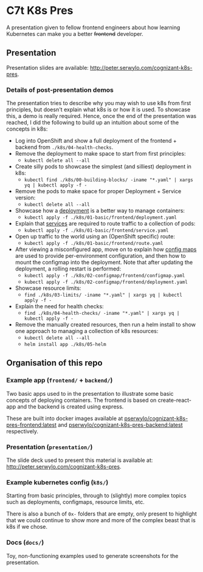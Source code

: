 # C7t K8s Pres

A presentation given to fellow frontend engineers about how learning Kubernetes can make you a better ~~frontend~~ developer.

## Presentation

Presentation slides are available: http://peter.serwylo.com/cognizant-k8s-pres.

### Details of post-presentation demos

The presentation tries to describe why you may wish to use k8s from first principles, but doesn't explain what k8s is
or how it is used. To showcase this, a demo is really required. Hence, once the end of the presentation was reached, I did the following to build up an intuition about some of the concepts in k8s:
* Log into OpenShift and show a full deployment of the frontend + backend from `./k8s/04-health-checks`.
* Remove the deployment to make space to start from first principles:
  * `kubectl delete all --all`
* Create silly pods to showcase the simplest (and silliest) deployment in k8s:
  * `kubectl find ./k8s/00-building-blocks/ -iname "*.yaml" | xargs yq | kubectl apply -f -`
* Remove the pods to make space for proper Deployment + Service version:
  * `kubectl delete all --all`
* Showcase how a [deployment](https://kubernetes.io/docs/concepts/workloads/controllers/deployment/) is a better way to manage containers:
  * `kubectl apply -f ./k8s/01-basic/frontend/deployment.yaml`
* Explain that [services](https://kubernetes.io/docs/concepts/services-networking/service/) are required to route traffic to a collection of pods:
  * `kubectl apply -f ./k8s/01-basic/frontend/service.yaml`
* Open up traffic to the world using an (OpenShift specific) route:
  * `kubectl apply -f ./k8s/01-basic/frontend/route.yaml`
* After viewing a misconfigured app, move on to explain how [config maps](https://kubernetes.io/docs/concepts/configuration/configmap/) are used to provide per-environment configuration, and then how to mount the configmap into the deployment. Note that after updating the deployment, a rolling restart is performed:
  * `kubectl apply -f ./k8s/02-configmap/frontend/configmap.yaml`
  * `kubectl apply -f ./k8s/02-configmap/frontend/deployment.yaml`
* Showcase resource limits:
  * `find ./k8s/03-limits/ -iname "*.yaml" | xargs yq | kubectl apply -f -`
* Explain the need for health checks:
  * `find ./k8s/04-health-checks/ -iname "*.yaml" | xargs yq | kubectl apply -f -`
* Remove the manually created resources, then run a helm install to show one approach to managing a collection of k8s resources:
  * `kubectl delete all --all`
  * `helm install app ./k8s/05-helm`

## Organisation of this repo

### Example app (`frontend/` + `backend/`)

Two basic apps used to in the presentation to illustrate some basic concepts of deploying containers.
The frontend is based on create-react-app and the backend is created using express.

These are built into docker images available at [pserwylo/cognizant-k8s-pres-frontend:latest](https://hub.docker.com/r/pserwylo/cognizant-k8s-pres-frontend)
and [pserwylo/cognizant-k8s-pres-backend:latest](https://hub.docker.com/r/pserwylo/cognizant-k8s-pres-backend) respectively.

### Presentation (`presentation/`)

The slide deck used to present this material is available at: http://peter.serwylo.com/cognizant-k8s-pres.

### Example kubernetes config (`k8s/`)

Starting from basic principles, through to (slightly) more complex topics such as deployments, configmaps, resource
limits, etc.

There is also a bunch of `0x-` folders that are empty, only present to highlight that we could continue to show more
and more of the complex beast that is k8s if we chose.

### Docs (`docs/`)

Toy, non-functioning examples used to generate screenshots for the presentation.
